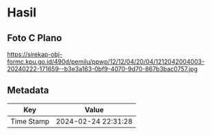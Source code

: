 # Hasil

## Foto C Plano

https://sirekap-obj-formc.kpu.go.id/490d/pemilu/ppwp/12/12/04/20/04/1212042004003-20240222-171659--b3e3a163-0bf9-4070-9d70-867b3bac0757.jpg


## Metadata

| Key        | Value               |
| ---------- | ------------------- |
| Time Stamp | 2024-02-24 22:31:28 |




